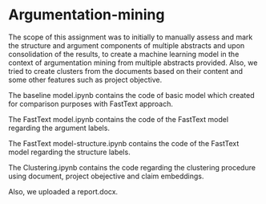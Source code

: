 # Argumentation-mining
The scope of this assignment was to initially to manually assess and mark the structure and argument components of multiple abstracts and upon consolidation of the results, to create a machine learning model in the context of argumentation mining from multiple abstracts provided. Also, we tried to create clusters from the documents based on their content and some other features such as project objective.

The baseline model.ipynb contains the code of  basic model which created for comparison purposes with FastText approach.

The FastText model.ipynb contains the code of the FastText model regarding the argument labels.

The FastText model-structure.ipynb contains the code of the FastText model regarding the structure labels.

The Clustering.ipynb contains the code regarding the clustering procedure using document, project obejective and claim embeddings.

Also, we uploaded a report.docx.
